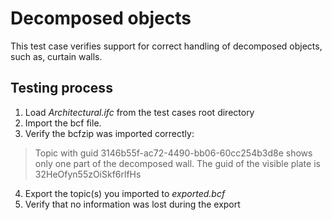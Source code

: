 # Decomposed objects

This test case verifies support for correct handling of decomposed objects, such as, curtain walls.

## Testing process

1. Load _Architectural.ifc_ from the test cases root directory
2. Import the bcf file.
3. Verify the bcfzip was imported correctly:

> Topic with guid 3146b55f-ac72-4490-bb06-60cc254b3d8e shows only one part of the decomposed wall. The guid of the visible plate is 32HeOfyn55zOiSkf6rlfHs 

4. Export the topic(s) you imported to _exported.bcf_
5. Verify that no information was lost during the export

